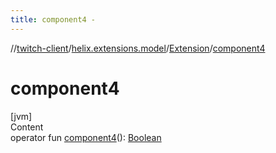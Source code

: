 ```yaml
---
title: component4 -
---
```

//[twitch-client](../../index.md)/[helix.extensions.model](../index.md)/[Extension](index.md)/[component4](component4.md)



# component4  
[jvm]  
Content  
operator fun [component4](component4.md)(): [Boolean](https://kotlinlang.org/api/latest/jvm/stdlib/kotlin/-boolean/index.html)  



